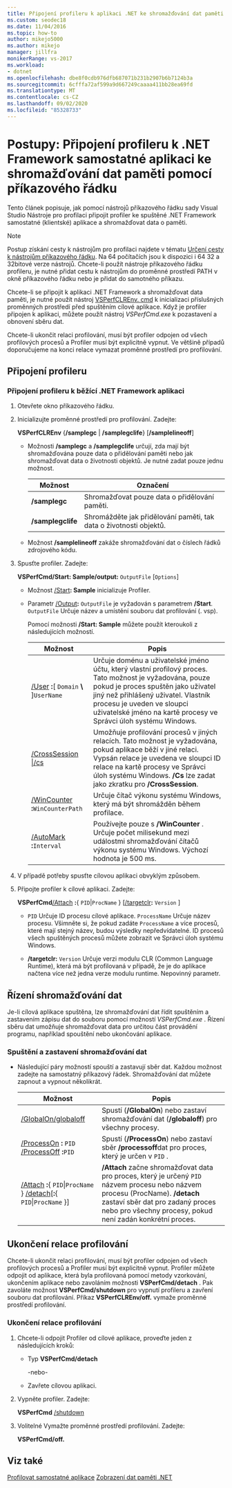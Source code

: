 ```yaml
---
title: Připojení profileru k aplikaci .NET ke shromažďování dat paměti
ms.custom: seodec18
ms.date: 11/04/2016
ms.topic: how-to
author: mikejo5000
ms.author: mikejo
manager: jillfra
monikerRange: vs-2017
ms.workload:
- dotnet
ms.openlocfilehash: dbe8f0cdb976dfb687071b231b2907b6b7124b3a
ms.sourcegitcommit: 6cfffa72af599a9d667249caaaa411bb28ea69fd
ms.translationtype: MT
ms.contentlocale: cs-CZ
ms.lasthandoff: 09/02/2020
ms.locfileid: "85328733"
---
```

# <a name="how-to-attach-the-profiler-to-a-net-framework-stand-alone-application-to-collect-memory-data-by-using-the-command-line"></a>Postupy: Připojení profileru k .NET Framework samostatné aplikaci ke shromažďování dat paměti pomocí příkazového řádku

Tento článek popisuje, jak pomocí nástrojů příkazového řádku sady Visual Studio Nástroje pro profilaci připojit profiler ke spuštěné .NET Framework samostatné (klientské) aplikace a shromažďovat data o paměti.

> [!NOTE]
> Postup získání cesty k nástrojům pro profilaci najdete v tématu [Určení cesty k nástrojům příkazového řádku](../profiling/specifying-the-path-to-profiling-tools-command-line-tools.md). Na 64 počítačích jsou k dispozici i 64 32 a 32bitové verze nástrojů. Chcete-li použít nástroje příkazového řádku profileru, je nutné přidat cestu k nástrojům do proměnné prostředí PATH v okně příkazového řádku nebo je přidat do samotného příkazu.

Chcete-li se připojit k aplikaci .NET Framework a shromažďovat data paměti, je nutné použít nástroj [VSPerfCLREnv. cmd](../profiling/vsperfclrenv.md) k inicializaci příslušných proměnných prostředí před spuštěním cílové aplikace. Když je profiler připojen k aplikaci, můžete použít nástroj *VSPerfCmd.exe* k pozastavení a obnovení sběru dat.

Chcete-li ukončit relaci profilování, musí být profiler odpojen od všech profilových procesů a Profiler musí být explicitně vypnut. Ve většině případů doporučujeme na konci relace vymazat proměnné prostředí pro profilování.

## <a name="attach-the-profiler"></a>Připojení profileru

### <a name="to-attach-the-profiler-to-a-running-net-framework-application"></a>Připojení profileru k běžící .NET Framework aplikaci

1. Otevřete okno příkazového řádku.

2. Inicializujte proměnné prostředí pro profilování. Zadejte:

     **VSPerfCLREnv** {**/samplegc** &#124; **/samplegclife**} [**/samplelineoff**]

    - Možnosti **/samplegc** a **/samplegclife** určují, zda mají být shromažďována pouze data o přidělování paměti nebo jak shromažďovat data o životnosti objektů. Je nutné zadat pouze jednu možnost.

        |Možnost|Označení|
        |------------|------------------|
        |**/samplegc**|Shromažďovat pouze data o přidělování paměti.|
        |**/samplegclife**|Shromážděte jak přidělování paměti, tak data o životnosti objektů.|

    - Možnost **/samplelineoff** zakáže shromažďování dat o číslech řádků zdrojového kódu.

3. Spusťte profiler. Zadejte:

     **VSPerfCmd/Start: Sample/output:** `OutputFile` [`Options`]

   - Možnost [/Start](../profiling/start.md)**: Sample** inicializuje Profiler.

   - Parametr [/Output](../profiling/output.md)**:** `OutputFile` je vyžadován s parametrem **/Start**. `OutputFile` Určuje název a umístění souboru dat profilování (. vsp).

     Pomocí možnosti **/Start: Sample** můžete použít kteroukoli z následujících možností.

     | Možnost | Popis |
     | - | - |
     | [/User](../profiling/user-vsperfcmd.md) **:**[ `Domain` **\\** ]`UserName` | Určuje doménu a uživatelské jméno účtu, který vlastní profilový proces. Tato možnost je vyžadována, pouze pokud je proces spuštěn jako uživatel jiný než přihlášený uživatel. Vlastník procesu je uveden ve sloupci uživatelské jméno na kartě procesy ve Správci úloh systému Windows. |
     | [/CrossSession &#124;/cs](../profiling/crosssession.md) | Umožňuje profilování procesů v jiných relacích. Tato možnost je vyžadována, pokud aplikace běží v jiné relaci. Vypsán relace je uvedena ve sloupci ID relace na kartě procesy ve Správci úloh systému Windows. **/Cs** lze zadat jako zkratku pro **/CrossSession**. |
     | [/WinCounter](../profiling/wincounter.md) **:**`WinCounterPath` | Určuje čítač výkonu systému Windows, který má být shromážděn během profilace. |
     | [/AutoMark](../profiling/automark.md) **:**`Interval` | Používejte pouze s **/WinCounter** . Určuje počet milisekund mezi událostmi shromažďování čítačů výkonu systému Windows. Výchozí hodnota je 500 ms. |

4. V případě potřeby spusťte cílovou aplikaci obvyklým způsobem.

5. Připojte profiler k cílové aplikaci. Zadejte:

     **VSPerfCmd**[/Attach](../profiling/attach.md) **:**{ `PID`&#124;`ProcName` } [[/targetclr](../profiling/targetclr.md)**:** `Version` ]  

    - `PID` Určuje ID procesu cílové aplikace. `ProcessName` Určuje název procesu. Všimněte si, že pokud zadáte `ProcessName` a více procesů, které mají stejný název, budou výsledky nepředvídatelné. ID procesů všech spuštěných procesů můžete zobrazit ve Správci úloh systému Windows.

    - **/targetclr:** `Version` Určuje verzi modulu CLR (Common Language Runtime), která má být profilovaná v případě, že je do aplikace načtena více než jedna verze modulu runtime. Nepovinný parametr.

## <a name="control-data-collection"></a>Řízení shromažďování dat

Je-li cílová aplikace spuštěna, lze shromažďování dat řídit spuštěním a zastavením zápisu dat do souboru pomocí možností *VSPerfCmd.exe* . Řízení sběru dat umožňuje shromažďovat data pro určitou část provádění programu, například spouštění nebo ukončování aplikace.

### <a name="to-start-and-stop-data-collection"></a>Spuštění a zastavení shromažďování dat

- Následující páry možností spouští a zastavují sběr dat. Každou možnost zadejte na samostatný příkazový řádek. Shromažďování dat můžete zapnout a vypnout několikrát.

    |Možnost|Popis|
    |------------|-----------------|
    |[/GlobalOn/globaloff](../profiling/globalon-and-globaloff.md)|Spustí (**/GlobalOn**) nebo zastaví shromažďování dat (**/globaloff**) pro všechny procesy.|
    |[/ProcessOn](../profiling/processon-and-processoff.md) **:** `PID` [/ProcessOff](../profiling/processon-and-processoff.md) **:**`PID`|Spustí (**/ProcessOn**) nebo zastaví sběr **/processoff**dat pro proces, který je určen v `PID` .|
    |[/Attach](../profiling/attach.md) **:**{ `PID`&#124;`ProcName` } [/detach](../profiling/detach.md)[**:**{ `PID`&#124;`ProcName` }]|**/Attach** začne shromažďovat data pro proces, který je určený `PID` názvem procesu nebo názvem procesu (ProcName). **/detach** zastaví sběr dat pro zadaný proces nebo pro všechny procesy, pokud není zadán konkrétní proces.|

## <a name="end-the-profiling-session"></a>Ukončení relace profilování

Chcete-li ukončit relaci profilování, musí být profiler odpojen od všech profilových procesů a Profiler musí být explicitně vypnut. Profiler můžete odpojit od aplikace, která byla profilovaná pomocí metody vzorkování, ukončením aplikace nebo zavoláním možnosti **VSPerfCmd/detach** . Pak zavoláte možnost **VSPerfCmd/shutdown** pro vypnutí profileru a zavření souboru dat profilování. Příkaz **VSPerfCLREnv/off.** vymaže proměnné prostředí profilování.

### <a name="to-end-a-profiling-session"></a>Ukončení relace profilování

1. Chcete-li odpojit Profiler od cílové aplikace, proveďte jeden z následujících kroků:

    - Typ **VSPerfCmd/detach**

         -nebo-

    - Zavřete cílovou aplikaci.

2. Vypněte profiler. Zadejte:

     **VSPerfCmd**  [/shutdown](../profiling/shutdown.md)

3. Volitelné Vymažte proměnné prostředí profilování. Zadejte:

     **VSPerfCmd/off.**

## <a name="see-also"></a>Viz také

[Profilovat samostatné aplikace](../profiling/command-line-profiling-of-stand-alone-applications.md) 
 [Zobrazení dat paměti .NET](../profiling/dotnet-memory-data-views.md)
